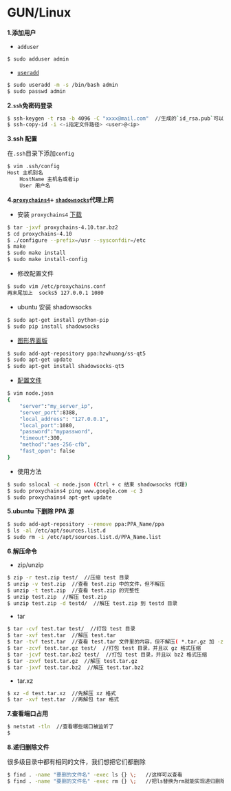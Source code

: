 # GUN/Linux

**1.添加用户**

* `adduser`
```bash
$ sudo adduser admin
```

* [`useradd`](http://man.linuxde.net/useradd)
```bash
$ sudo useradd -m -s /bin/bash admin
$ sudo passwd admin
```

**2.`ssh`免密码登录**

```bash
$ ssh-keygen -t rsa -b 4096 -C "xxxx@mail.com"  //生成的`id_rsa.pub`可以放到`coding、github、oschina`上
$ ssh-copy-id -i <-i指定文件路径> <user>@<ip>
```
**3.ssh 配置**

在`.ssh`目录下添加`config`

```bash
$ vim .ssh/config
Host 主机别名
    HostName 主机名或者ip 
    User 用户名
```

**4.[`proxychains4`](https://github.com/rofl0r/proxychains-ng)+ [`shadowsocks`](https://github.com/shadowsocks/shadowsocks/wiki/Shadowsocks-%E4%BD%BF%E7%94%A8%E8%AF%B4%E6%98%8E)代理上网**

+ 安装 `proxychains4` [下载](https://sourceforge.net/projects/proxychains-ng/)
```bash
$ tar -jxvf proxychains-4.10.tar.bz2
$ cd proxychains-4.10
$ ./configure --prefix=/usr --sysconfdir=/etc
$ make
$ sudo make install 
$ sudo make install-config
```
+ 修改配置文件
```bash
$ sudo vim /etc/proxychains.conf
再末尾加上  socks5 127.0.0.1 1080
```
+ ubuntu 安装 shadowsocks
```bash
$ sudo apt-get install python-pip
$ sudo pip install shadowsocks
```
+ [图形界面版](https://github.com/shadowsocks/shadowsocks-qt5)
```bash
$ sudo add-apt-repository ppa:hzwhuang/ss-qt5
$ sudo apt-get update
$ sudo apt-get install shadowsocks-qt5
```
+ [配置文件](https://github.com/shadowsocks/shadowsocks/wiki/Configuration-via-Config-File)
```bash
$ vim node.josn
{
    "server":"my_server_ip",
    "server_port":8388,
    "local_address": "127.0.0.1",
    "local_port":1080,
    "password":"mypassword",
    "timeout":300,
    "method":"aes-256-cfb",
    "fast_open": false
}
```
+ 使用方法
```bash
$ sudo sslocal -c node.json (Ctrl + c 结束 shadowsocks 代理)
$ sudo proxychains4 ping www.google.com -c 3
$ sudo proxychains4 apt-get update 
```

**5.ubuntu 下删除 PPA 源**

```bash
$ sudo add-apt-repository --remove ppa:PPA_Name/ppa
$ ls -al /etc/apt/sources.list.d
$ sudo rm -i /etc/apt/sources.list.d/PPA_Name.list
```

**6.解压命令**

+ zip/unzip

```bash
$ zip -r test.zip test/  //压缩 test 目录
$ unzip -v test.zip  //查看 test.zip 中的文件，但不解压 
$ unzip -t test.zip  //查看 test.zip 的完整性
$ unzip test.zip  //解压 test.zip 
$ unzip test.zip -d testd/  //解压 test.zip 到 testd 目录
```

+ tar 

```bash
$ tar -cvf test.tar test/  //打包 test 目录
$ tar -xvf test.tar  //解压 test.tar 
$ tar -tvf test.tar  //查看 test.tar 文件里的内容，但不解压( *.tar.gz 加 -z , *.tar.bz2 加 -j )
$ tar -zcvf test.tar.gz test/  //打包 test 目录，并且以 gz 格式压缩
$ tar -jcvf test.tar.bz2 test/  //打包 test 目录，并且以 bz2 格式压缩
$ tar -zxvf test.tar.gz  //解压 test.tar.gz 
$ tar -jxvf test.tar.bz2  //解压 test.tar.bz2
```

+ tar.xz

```bash
$ xz -d test.tar.xz  //先解压 xz 格式
$ tar -xvf test.tar  //再解包 tar 格式
```

**7.查看端口占用**

```bash
$ netstat -tln  //查看哪些端口被监听了
$ 
```

**8.递归删除文件**

很多级目录中都有相同的文件，我们想把它们都删除

```bash
$ find . -name "要删的文件名" -exec ls {} \;   //这样可以查看
$ find . -name "要删的文件名" -exec rm {} \;   //把ls替换为rm就能实现递归删除了
```
